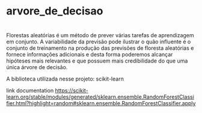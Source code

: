 # arvore_de_decisao

#

Florestas aleatórias é um método de prever várias tarefas de aprendizagem em conjunto. 
A variabilidade da previsão pode ilustrar o quão influente é o conjunto de treinamento na produção das previsões de floresta aleatórias e fornece informações adicionais e desta forma poderemos alcançar hipóteses mais relevantes  e que possuem mais credibilidade do que uma única árvore de decisão.

A biblioteca utilizada nesse projeto: scikit-learn

link documentation 
https://scikit-learn.org/stable/modules/generated/sklearn.ensemble.RandomForestClassifier.html?highlight=random#sklearn.ensemble.RandomForestClassifier.apply
#
 
